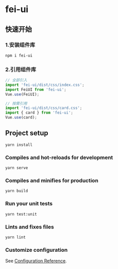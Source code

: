 # fei-ui

## 快速开始

### 1.安装组件库
```bash
npm i fei-ui
```

### 2.引用组件库
```javascript
// 全部引入
import 'fei-ui/dist/css/index.css';
import FeiUI from 'fei-ui';
Vue.use(FeiUI);

// 按需引用
import 'fei-ui/dist/css/card.css';
import { card } from 'fei-ui';
Vue.use(card);
```
## Project setup
```
yarn install
```

### Compiles and hot-reloads for development
```
yarn serve
```

### Compiles and minifies for production
```
yarn build
```

### Run your unit tests
```
yarn test:unit
```

### Lints and fixes files
```
yarn lint
```

### Customize configuration
See [Configuration Reference](https://cli.vuejs.org/config/).
